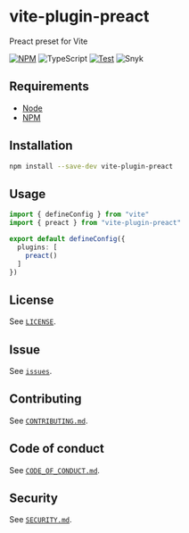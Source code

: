 # vite-plugin-preact

Preact preset for Vite

[![NPM](https://badgen.net/npm/v/vite-plugin-preact)](https://www.npmjs.com/package/vite-plugin-preact) ![TypeScript](https://badgen.net/npm/types/vite-plugin-preact) [![Test](https://github.com/aminnairi/vite-plugin-preact/actions/workflows/test.yaml/badge.svg?branch=development)](https://github.com/aminnairi/vite-plugin-preact/actions/workflows/test.yaml) ![Snyk](https://badgen.net/snyk/aminnairi/vite-plugin-preact)

## Requirements

- [Node](https://nodejs.org/)
- [NPM](https://www.npmjs.com/)

## Installation

```bash
npm install --save-dev vite-plugin-preact
```

## Usage

```typescript
import { defineConfig } from "vite"
import { preact } from "vite-plugin-preact"

export default defineConfig({
  plugins: [
    preact()
  ]
})
```

## License

See [`LICENSE`](./LICENSE).

## Issue

See [`issues`](../../issues).

## Contributing

See [`CONTRIBUTING.md`](./CONTRIBUTING.md).

## Code of conduct

See [`CODE_OF_CONDUCT.md`](./CODE_OF_CONDUCT.md).

## Security

See [`SECURITY.md`](./SECURITY.md).
